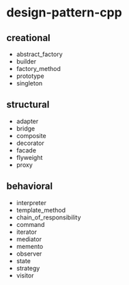 # design-pattern-cpp
## creational
* abstract_factory 
* builder 
* factory_method
* prototype
* singleton
## structural
* adapter
* bridge
* composite
* decorator
* facade
* flyweight
* proxy
## behavioral
* interpreter
* template_method
* chain_of_responsibility
* command
* iterator
* mediator
* memento
* observer
* state
* strategy
* visitor
